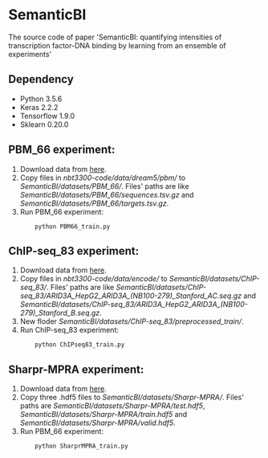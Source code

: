 # SemanticBI
The source code of paper 'SemanticBI: quantifying intensities of transcription factor-DNA binding by learning from an ensemble of experiments'

## Dependency 
* Python 3.5.6
* Keras 2.2.2
* Tensorflow 1.9.0
* Sklearn 0.20.0

## PBM_66 experiment:
1. Download data from [here](http://tools.genes.toronto.edu/deepbind/nbtcode/).
2. Copy files in *nbt3300-code/data/dream5/pbm/* to *SemanticBI/datasets/PBM_66/*. Files' paths are like *SemanticBI/datasets/PBM_66/sequences.tsv.gz* and *SemanticBI/datasets/PBM_66/targets.tsv.gz*.
3. Run PBM_66 experiment:
    ```
        python PBM66_train.py
    ```

## ChIP-seq_83 experiment:
1. Download data from [here](http://tools.genes.toronto.edu/deepbind/nbtcode/).
2. Copy files in *nbt3300-code/data/encode/* to *SemanticBI/datasets/ChIP-seq_83/*. Files' paths are like *SemanticBI/datasets/ChIP-seq_83/ARID3A_HepG2_ARID3A_(NB100-279)_Stanford_AC.seq.gz* and *SemanticBI/datasets/ChIP-seq_83/ARID3A_HepG2_ARID3A_(NB100-279)_Stanford_B.seq.gz*.
3. New floder *SemanticBI/datasets/ChIP-seq_83/preprocessed_train/*.
4. Run ChIP-seq_83 experiment:
    ```
        python ChIPseq83_train.py
    ```

## Sharpr-MPRA experiment:
1. Download data from [here](http://mitra.stanford.edu/kundaje/projects/mpra/data/).
2. Copy three .hdf5 files to *SemanticBI/datasets/Sharpr-MPRA/*. Files' paths are *SemanticBI/datasets/Sharpr-MPRA/test.hdf5*, *SemanticBI/datasets/Sharpr-MPRA/train.hdf5* and *SemanticBI/datasets/Sharpr-MPRA/valid.hdf5*.
3. Run PBM_66 experiment:
    ```
        python SharprMPRA_train.py
    ```
